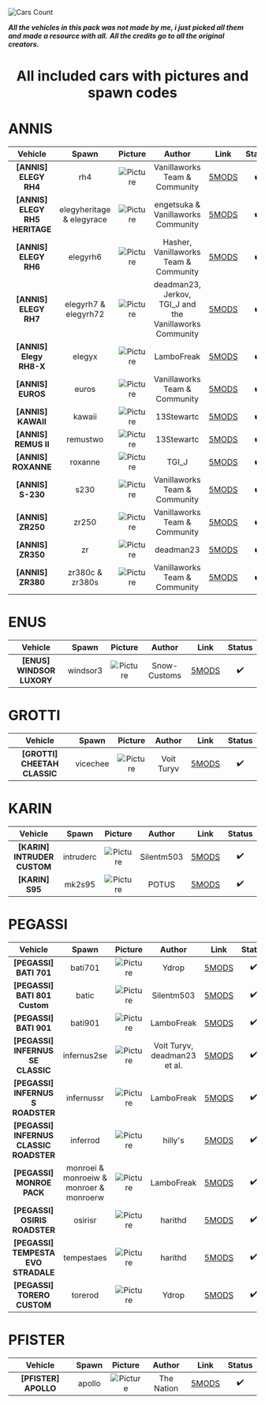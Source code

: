 ![Cars Count](https://img.shields.io/badge/Cars%20Count-40-brightgreen?style=for-the-badge)

***All the vehicles in this pack was not made by me, i just picked all them and made a resource with all.***
***All the credits go to all the original creators.***

<center><h1>All included cars with pictures and spawn codes</h1></center>

# ANNIS

| Vehicle | Spawn | Picture | Author | Link | Status |
| :-: | :-: | :-: | :-: | :-: | :-: |
| **[ANNIS] ELEGY RH4** | rh4 | ![Picture](https://img.gta5-mods.com/q95/images/annis-elegy-rh4-add-on-tuning-liveries-sounds/91bdd7-0-min.png) | Vanillaworks Team & Community | [5MODS](https://www.gta5-mods.com/vehicles/annis-elegy-rh4-add-on-tuning-liveries-sounds) | ✔️ |
| **[ANNIS] ELEGY RH5 HERITAGE** | elegyheritage & elegyrace | ![Picture](https://img.gta5-mods.com/q95/images/annis-elegy-rh5-heritage-edition-touring-add-on-lods-tuning-liveries/e0c3b9-271590_20230212144440_1.jpg) | engetsuka & Vanillaworks Community | [5MODS](https://www.gta5-mods.com/vehicles/annis-elegy-rh5-heritage-edition-touring-add-on-lods-tuning-liveries) | ✔️ |
| **[ANNIS] ELEGY RH6** | elegyrh6 | ![Picture](https://img.gta5-mods.com/q95/images/annis-elegy-rh6-add-on-tuning-liveries-sounds/ddca3a-1.jpg) | Hasher, Vanillaworks Team & Community | [5MODS](https://www.gta5-mods.com/vehicles/annis-elegy-rh6-add-on-tuning-liveries-sounds) | ✔️ |
| **[ANNIS] ELEGY RH7** | elegyrh7 & elegyrh72 | ![Picture](https://img.gta5-mods.com/q95/images/annis-elegy-rh-7-addon-tuning-liveries-sounds-rhd-deadman23-jerkov-tgi_j-and-the-vanillaworks-community/8ae2c4-RH7took8minutes-min.png) | deadman23, Jerkov, TGI_J and the Vanillaworks Community | [5MODS](https://www.gta5-mods.com/vehicles/annis-elegy-rh-7-addon-tuning-liveries-sounds-rhd-deadman23-jerkov-tgi_j-and-the-vanillaworks-community) | ✔️ |
| **[ANNIS] Elegy RH8-X** | elegyx | ![Picture](https://img.gta5-mods.com/q95/images/annis-elegy-rh8-x-add-on-sounds/8d18b1-elegyx_1080.png) | LamboFreak | [5MODS](https://www.gta5-mods.com/vehicles/annis-elegy-rh8-x-add-on-sounds) | ✔️ |
| **[ANNIS] EUROS** | euros | ![Picture](https://img.gta5-mods.com/q95/images/annis-euros-add-on-tuning-liveries/c856de-0.png) | Vanillaworks Team & Community | [5MODS](https://www.gta5-mods.com/vehicles/annis-euros-add-on-tuning-liveries#comments_tab) | ✔️ |
| **[ANNIS] KAWAII** | kawaii | ![Picture](https://img.gta5-mods.com/q95/images/annis-kawaii-addon-replace-tuning/c226b2-stock5.jpg) | 13Stewartc | [5MODS](https://www.gta5-mods.com/vehicles/annis-kawaii-addon-replace-tuning) | ✔️ |
| **[ANNIS] REMUS II** | remustwo | ![Picture](https://img.gta5-mods.com/q95/images/annis-remus-ii-add-on-tuning-lod-s-sounds/790c31-1.jpg) | 13Stewartc | [5MODS](https://www.gta5-mods.com/vehicles/annis-remus-ii-add-on-tuning-lod-s-sounds) | ✔️ |
| **[ANNIS] ROXANNE** | roxanne | ![Picture](https://pbs.twimg.com/media/EpXIuv6XUAMDOTW?format=jpg&name=4096x4096) | TGI_J | [5MODS](https://www.gta5-mods.com/vehicles/annis-roxanne-add-on-tuning-sounds-liveries) | ✔️ |
| **[ANNIS] S-230** | s230 | ![Picture](https://img.gta5-mods.com/q95/images/annis-s-230-add-on-tuning-liveries/829785-0.png) | Vanillaworks Team & Community | [5MODS](https://www.gta5-mods.com/vehicles/annis-s-230-add-on-tuning-liveries) | ✔️ |
| **[ANNIS] ZR250** | zr250 | ![Picture](https://img.gta5-mods.com/q95/images/annis-zr-250-savestra-add-on-tuning-liveries-sounds/4e4ae6-00.png) | Vanillaworks Team & Community | [5MODS](https://www.gta5-mods.com/vehicles/annis-zr-250-savestra-add-on-tuning-liveries-sounds) | ✔️ |
| **[ANNIS] ZR350** | zr | ![Picture](https://img.gta5-mods.com/q95/images/zr350/05fa3e-ZR350.jpg) | deadman23 | [5MODS](https://www.gta5-mods.com/vehicles/zr350) | ✔️ |
| **[ANNIS] ZR380** | zr380c & zr380s | ![Picture](https://img.gta5-mods.com/q95/images/annis-zr380-pack-add-on-tuning/065801-0-min.png) | Vanillaworks Team & Community | [5MODS](https://www.gta5-mods.com/vehicles/annis-zr380-pack-add-on-tuning) | ✔️ |

# ENUS

| Vehicle | Spawn | Picture | Author | Link | Status |
| :-: | :-: | :-: | :-: | :-: | :-: |
| **[ENUS] WINDSOR LUXORY** | windsor3 | ![Picture](https://img.gta5-mods.com/q95/images/enus-windsor-luxory-add-on-livery-oiv-fivem/4344a5-Screenshot_42.jpg) | Snow-Customs | [5MODS](https://www.gta5-mods.com/vehicles/enus-windsor-luxory-add-on-livery-oiv-fivem) | ✔️ |

# GROTTI

| Vehicle | Spawn | Picture | Author | Link | Status |
| :-: | :-: | :-: | :-: | :-: | :-: |
| **[GROTTI] CHEETAH CLASSIC** | vicechee | ![Picture](https://img.gta5-mods.com/q95/images/grotti-cheetah-classic-vice-city-pd/1407ed-Grand_Theft_Auto_V_Screenshot_2019.02.21_-_20.37.36.88.jpg) | Voit Turyv | [5MODS](https://www.gta5-mods.com/vehicles/grotti-cheetah-classic-vice-city-pd) | ✔️ |

# KARIN

| Vehicle | Spawn | Picture | Author | Link | Status |
| :-: | :-: | :-: | :-: | :-: | :-: |
| **[KARIN] INTRUDER CUSTOM** | intruderc | ![Picture](https://img.gta5-mods.com/q95/images/intruder-custom-add-on-fivem-tuning/eb17a4-int4.jpg) | Silentm503 | [5MODS](https://www.gta5-mods.com/vehicles/intruder-custom-add-on-fivem-tuning) | ✔️ |
| **[KARIN] S95** | mk2s95 | ![Picture](https://img.gta5-mods.com/q95/images/karin-s95-add-on-fivem/f6c2ae-1.png) | POTUS | [5MODS](https://www.gta5-mods.com/vehicles/karin-s95-add-on-fivem) | ✔️ |

# PEGASSI

| Vehicle | Spawn | Picture | Author | Link | Status |
| :-: | :-: | :-: | :-: | :-: | :-: |
| **[PEGASSI] BATI 701** | bati701 | ![Picture](https://img.gta5-mods.com/q95/images/pegassi-bati-701-add-on-tuning-livery/6cc629-Grand_Theft_Auto_V_Screenshot_2020.05.07_-_13.48.22.47.jpg) | Ydrop | [5MODS](https://www.gta5-mods.com/vehicles/pegassi-bati-701-add-on-tuning-livery) | ✔️ |
| **[PEGASSI] BATI 801 Custom** | batic | ![Picture](https://img.gta5-mods.com/q95/images/bati-801-custom-add-on-fivem-tuning/6fde79-bc6.jpg) | Silentm503 | [5MODS](https://www.gta5-mods.com/vehicles/bati-801-custom-add-on-fivem-tuning) | ✔️ |
| **[PEGASSI] BATI 901** | bati901 | ![Picture](https://img.gta5-mods.com/q95/images/pegassi-bati-901-add-on-tuning-sounds-lods/9b78c6-1.png) | LamboFreak | [5MODS](https://www.gta5-mods.com/vehicles/pegassi-bati-901-add-on-tuning-sounds-lods) | ✔️ |
| **[PEGASSI] INFERNUS SE CLASSIC** | infernus2se | ![Picture](https://img.gta5-mods.com/q95/images/pegassi-infernus-se-classic-add-on/1c37e3-Grand_Theft_Auto_V_Screenshot_2020.04.18_-_04.26.23.71.jpg) | Voit Turyv, deadman23 et al. | [5MODS](https://www.gta5-mods.com/vehicles/pegassi-infernus-se-classic-add-on) | ✔️ |
| **[PEGASSI] INFERNUS S ROADSTER** | infernussr | ![Picture](https://img.gta5-mods.com/q95/images/pegassi-infernus-s-roadster-add-on/b11c12-0.png) | LamboFreak | [5MODS](https://www.gta5-mods.com/vehicles/pegassi-infernus-s-roadster-add-on) | ✔️ |
| **[PEGASSI] INFERNUS CLASSIC ROADSTER** | inferrod | ![Picture](https://img.gta5-mods.com/q95/images/pegassi-infernus-classic-roadster-add-on-extras-tuning-lods/9999c0-1.png) | hilly's | [5MODS](https://www.gta5-mods.com/vehicles/pegassi-infernus-classic-roadster-add-on-extras-tuning-lods) | ✔️ |
| **[PEGASSI] MONROE PACK** | monroei & monroeiw & monroer & monroerw | ![Picture](https://img.gta5-mods.com/q95/images/pegassi-monroe-pack-add-on-tuning-sounds-lods/587873-1.png) | LamboFreak | [5MODS](https://www.gta5-mods.com/vehicles/pegassi-monroe-pack-add-on-tuning-sounds-lods) | ✔️ |
| **[PEGASSI] OSIRIS ROADSTER** | osirisr | ![Picture](https://img.gta5-mods.com/q95/images/pegassi-osiris-roadster-add-on-tuning/c1f574-Screenshot(1797)-min.png) | harithd | [5MODS](https://www.gta5-mods.com/vehicles/pegassi-osiris-roadster-add-on-tuning) | ✔️ |
| **[PEGASSI] TEMPESTA EVO STRADALE** | tempestaes | ![Picture](https://img.gta5-mods.com/q95/images/pegassi-tempesta-evo-stradale-add-on-tuning/46a664-tempesta1693-min.jpg) | harithd | [5MODS](https://www.gta5-mods.com/vehicles/pegassi-tempesta-evo-stradale-add-on-tuning) | ✔️ |
| **[PEGASSI] TORERO CUSTOM** | torerod | ![Picture](https://img.gta5-mods.com/q95/images/pegassi-torero-custom/2ef1fd-screen.png) | Ydrop | [5MODS](https://www.gta5-mods.com/vehicles/pegassi-torero-custom) | ✔️ |

# PFISTER

| Vehicle | Spawn | Picture | Author | Link | Status |
| :-: | :-: | :-: | :-: | :-: | :-: |
| **[PFISTER] APOLLO** | apollo | ![Picture](https://img.gta5-mods.com/q95/images/pfister-apollo-add-on-tuning-sounds/43216a-20210425003921_1-min.png) | The Nation | [5MODS](https://www.gta5-mods.com/vehicles/pfister-apollo-add-on-tuning-sounds) | ✔️ |